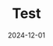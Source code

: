 ---
title: "Test"
date: 2024-12-01
categories: [test]
tags: [Linux,Arch,Tips,test]
description: test
---